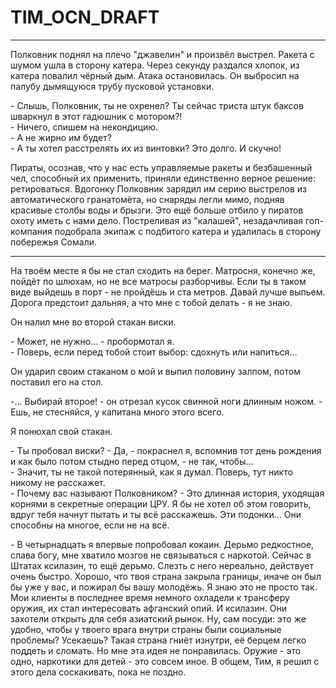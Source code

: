 # TIM_OCN_DRAFT

---

Полковник поднял на плечо "джавелин" и произвёл выстрел. Ракета с шумом ушла в сторону катера. Через секунду раздался хлопок, из катера повалил чёрный дым. Атака остановилась. Он выбросил на палубу дымящуюся трубу пусковой установки. 

\- Слышь, Полковник, ты не охренел? Ты сейчас триста штук баксов шваркнул в этот гадюшник с мотором?!  
\- Ничего, спишем на некондицию.  
\- А не жирно им будет?  
\- А ты хотел расстрелять их из винтовки? Это долго. И скучно!  

Пираты, осознав, что у нас есть управляемые ракеты и безбашенный чел, способный их применить, приняли единственно верное решение: ретироваться. Вдогонку Полковник зарядил им серию выстрелов из автоматического гранатомёта, но снаряды легли мимо, подняв красивые столбы воды и брызги. Это ещё больше отбило у пиратов охоту иметь с нами дело. Постреливая из "калашей", незадачливая гоп-компания подобрала экипаж с подбитого катера и удалилась в сторону побережья Сомали.

---

На твоём месте я бы не стал сходить на берег. Матросня, конечно же, пойдёт по шлюхам, но не все матросы разборчивы. Если ты в таком виде выйдешь в порт - не пройдёшь и ста метров. Давай лучше выпьем. Дорога предстоит дальняя, а что мне с тобой делать - я не знаю.

Он налил мне во второй стакан виски.

\- Может, не нужно... - пробормотал я.  
\- Поверь, если перед тобой стоит выбор: сдохнуть или напиться...

Он ударил своим стаканом о мой и выпил половину залпом, потом поставил его на стол.

-... Выбирай второе! - он отрезал кусок свинной ноги длинным ножом. - Ешь, не стесняйся, у капитана много этого всего.

Я понюхал свой стакан.

\- Ты пробовал виски?
\- Да, - покраснел я, вспомнив тот день рождения и как было потом стыдно перед отцом, - не так, чтобы...  
\- Значит, ты не такой потерянный, как я думал. Поверь, тут никто никому не расскажет.  
\- Почему вас называют Полковником?
\- Это длинная история, уходящая корнями в секретные операции ЦРУ. Я бы не хотел об этом говорить, вдруг тебя начнут пытать и ты всё расскажешь. Эти подонки... Они способны на многое, если не на всё.

\- В четырнадцать я впервые попробовал кокаин. Дерьмо редкостное, слава богу, мне хватило мозгов не связываться с наркотой. Сейчас в Штатах ксилазин, то ещё дерьмо. Слезть с него нереально, действует очень быстро. Хорошо, что твоя страна закрыла границы, иначе он был бы уже у вас, и пожирал бы вашу молодёжь. Я знаю это не просто так. Мои клиенты в последнее время немного охладели к трансферу оружия, их стал интересовать афганский опий. И ксилазин. Они захотели открыть для себя азиатский рынок. Ну, сам посуди: это же удобно, чтобы у твоего врага внутри страны были социальные проблемы? Усекаешь? Такая страна гниёт изнутри, её берцем легко поддеть и сломать. Но мне эта идея не понравилась. Оружие - это одно, наркотики для детей - это совсем иное. В общем, Тим, я решил с этого дела соскакивать, пока не поздно. 
